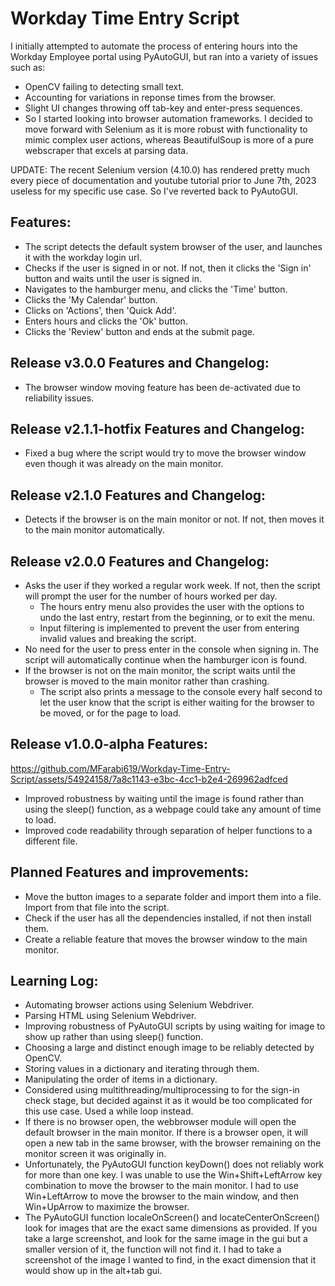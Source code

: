 # Workday Time Entry Script

I initially attempted to automate the process of entering hours into the Workday Employee portal using PyAutoGUI, but ran into a variety of issues such as:

- OpenCV failing to detecting small text.
- Accounting for variations in reponse times from the browser.
- Slight UI changes throwing off tab-key and enter-press sequences.
- So I started looking into browser automation frameworks. I decided to move forward with Selenium as it is more robust with functionality to mimic complex user actions, whereas BeautifulSoup is more of a pure webscraper that excels at parsing data.

UPDATE: The recent Selenium version (4.10.0) has rendered pretty much every piece of documentation and youtube tutorial prior to June 7th, 2023 useless for my specific use case. So I've reverted back to PyAutoGUI.

## Features:
- The script detects the default system browser of the user, and launches it with the workday login url.
- Checks if the user is signed in or not. If not, then it clicks the 'Sign in' button and waits until the user is signed in.
- Navigates to the hamburger menu, and clicks the 'Time' button.
- Clicks the 'My Calendar' button.
- Clicks on 'Actions', then 'Quick Add'.
- Enters hours and clicks the 'Ok' button.
- Clicks the 'Review' button and ends at the submit page.

## Release v3.0.0 Features and Changelog:
- The browser window moving feature has been de-activated due to reliability issues.

## Release v2.1.1-hotfix Features and Changelog:
- Fixed a bug where the script would try to move the browser window even though it was already on the main monitor.
## Release v2.1.0 Features and Changelog:
- Detects if the browser is on the main monitor or not. If not, then moves it to the main monitor automatically.

## Release v2.0.0 Features and Changelog:
- Asks the user if they worked a regular work week. If not, then the script will prompt the user for the number of hours worked per day.
  - The hours entry menu also provides the user with the options to undo the last entry, restart from the beginning, or to exit the menu.
  - Input filtering is implemented to prevent the user from entering invalid values and breaking the script.
- No need for the user to press enter in the console when signing in. The script will automatically continue when the hamburger icon is found.
- If the browser is not on the main monitor, the script waits until the browser is moved to the main monitor rather than crashing.
  - The script also prints a message to the console every half second to let the user know that the script is either waiting for the browser to be moved, or for the page to load.
## Release v1.0.0-alpha Features:
https://github.com/MFarabi619/Workday-Time-Entry-Script/assets/54924158/7a8c1143-e3bc-4cc1-b2e4-269962adfced
- Improved robustness by waiting until the image is found rather than using the sleep() function, as a webpage could take any amount of time to load.
- Improved code readability through separation of helper functions to a different file.


## Planned Features and improvements:
- Move the button images to a separate folder and import them into a file. Import from that file into the script.
- Check if the user has all the dependencies installed, if not then install them.
- Create a reliable feature that moves the browser window to the main monitor.

## Learning Log:
- Automating browser actions using Selenium Webdriver.
- Parsing HTML using Selenium Webdriver.
- Improving robustness of PyAutoGUI scripts by using waiting for image to show up rather than using sleep() function.
- Choosing a large and distinct enough image to be reliably detected by OpenCV.
- Storing values in a dictionary and iterating through them.
- Manipulating the order of items in a dictionary.
- Considered using multithreading/multiprocessing to for the sign-in check stage, but decided against it as it would be too complicated for this use case. Used a while loop instead.
- If there is no browser open, the webbrowser module will open the default browser in the main monitor. If there is a browser open, it will open a new tab in the same browser, with the browser remaining on the monitor screen it was originally in.
- Unfortunately, the PyAutoGUI function keyDown() does not reliably work for more than one key. I was unable to use the Win+Shift+LeftArrow key combination to move the browser to the main monitor. I had to use Win+LeftArrow to move the browser to the main window, and then Win+UpArrow to maximize the browser.
- The PyAutoGUI function localeOnScreen() and locateCenterOnScreen() look for images that are the exact same dimensions as provided. If you take a large screenshot, and look for the same image in the gui but a smaller version of it, the function will not find it. I had to take a screenshot of the image I wanted to find, in the exact dimension that it would show up in the alt+tab gui.